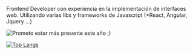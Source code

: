 Frontend Developer con experiencia en la implementación de interfaces web. Utilizando varias libs y frameworks de Javascript (*React, Angular, Jquery ...)

![Prometo estar más presente este año ;)](https://github-readme-stats.vercel.app/api?username=JunioMarquesMartins&show_icons=true&theme=dark&hide=stars,issues,contribs)


[![Top Langs](https://github-readme-stats.vercel.app/api/top-langs/?username=JunioMarquesMartins&layout=compact&exclude_repo=web-jmarques,userslist)](https://github.com/JunioMarquesMartins/github-readme-stats)

